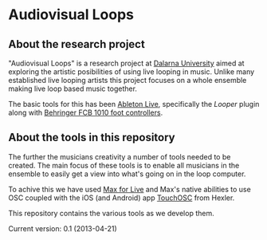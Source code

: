# Audiovisual Loops #

## About the research project ##
"Audiovisual Loops" is a research project at [Dalarna University](http://du.se) aimed at exploring the artistic posibilities of using live looping in music. Unlike many established live looping artists this project focuses on a whole ensemble making live loop based music together.

The basic tools for this has been [Ableton Live](http://ableton.com), specifically the *Looper* plugin along with [Behringer FCB 1010 foot controllers](http://www.behringer.com/EN/Products/FCB1010.aspx).

## About the tools in this repository ##
The further the musicians creativity a number of tools needed to be created. The main focus of these tools is to enable all musicians in the ensemble to easily get a view into what's going on in the loop computer.

To achive this we have used [Max for Live](http://cycling74.com/products/maxforlive/) and Max's native abilities to use OSC coupled with the iOS (and Android) app [TouchOSC](http://hexler.net/software/touchosc) from Hexler.

This repository contains the various tools as we develop them.

Current version: 0.1 (2013-04-21)
